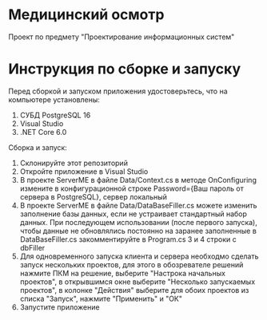 # Медицинский осмотр
Проект по предмету "Проектирование информационных систем"

# Инструкция по сборке и запуску

Перед сборкой и запуском приложения удостоверьтесь, что на компьютере установлены:

1. СУБД PostgreSQL 16
2. Visual Studio
3. .NET Core 6.0

Сборка и запуск:

1. Склонируйте этот репозиторий
2. Откройте приложение в Visual Studio
3. В проекте ServerME в файле Data/Context.cs в методе OnConfiguring измените в конфигурационной строке Password={Ваш пароль от сервера в PostgreSQL}, сервер локальный
4. В проекте ServerME в файле Data/DataBaseFiller.cs можете изменить заполнение базы данных, если не устраивает стандартный набор данных. При последующем использовании (после первого запуска), чтобы данные не обновлялись постоянно на заранее заполненные в DataBaseFiller.cs закомментируйте в Program.cs 3 и 4 строки с dbFiller
5. Для одновременного запуска клиента и сервера необходмо сделать запуск нескольких проектов, для этого в обозревателе решений нажмите ПКМ на решение, выберите "Настрока начальных проектов", в открывшимся окне выберите "Несколько запускаемых проектов", в колонке "Действия" выберите для обоих проектов из списка "Запуск", нажмите "Применить" и "ОК"
6. Запустите приложение 
